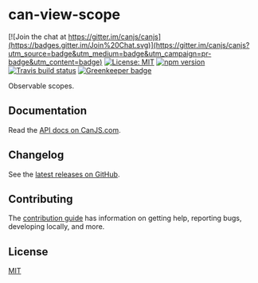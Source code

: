 # can-view-scope

[![Join the chat at https://gitter.im/canjs/canjs](https://badges.gitter.im/Join%20Chat.svg)](https://gitter.im/canjs/canjs?utm_source=badge&utm_medium=badge&utm_campaign=pr-badge&utm_content=badge)
[![License: MIT](https://img.shields.io/badge/license-MIT-blue.svg)](https://github.com/canjs/can-view-scope/blob/master/LICENSE.md)
[![npm version](https://badge.fury.io/js/can-view-scope.svg)](https://www.npmjs.com/package/can-view-scope)
[![Travis build status](https://travis-ci.org/canjs/can-view-scope.svg?branch=master)](https://travis-ci.org/canjs/can-view-scope)
[![Greenkeeper badge](https://badges.greenkeeper.io/canjs/can-view-scope.svg)](https://greenkeeper.io/)

Observable scopes.

## Documentation

Read the [API docs on CanJS.com](https://canjs.com/doc/can-view-scope.html).

## Changelog

See the [latest releases on GitHub](https://github.com/canjs/can-view-scope/releases).

## Contributing

The [contribution guide](https://github.com/canjs/can-view-scope/blob/master/CONTRIBUTING.md) has information on getting help, reporting bugs, developing locally, and more.

## License

[MIT](https://github.com/canjs/can-view-scope/blob/master/LICENSE.md)

